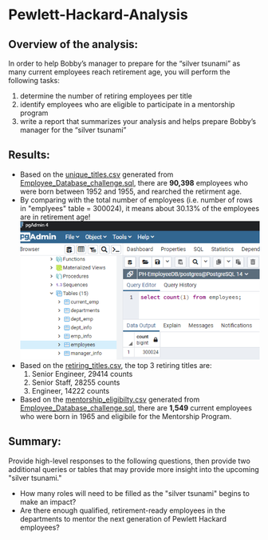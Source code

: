 # Pewlett-Hackard-Analysis

## Overview of the analysis:
In order to help Bobby’s manager to prepare for the “silver tsunami” as many current employees reach retirement age, you will perform the following tasks:
1. determine the number of retiring employees per title
2. identify employees who are eligible to participate in a mentorship program
3. write a report that summarizes your analysis and helps prepare Bobby’s manager for the “silver tsunami”

## Results:
- Based on the [unique_titles.csv](Data/unique_titles.csv) generated from [Employee_Database_challenge.sql](Queries/Employee_Database_challenge.sql), there are **90,398** employees who were born between 1952 and 1955, and rearched the retirment age.
- By comparing with the total number of employees (i.e. number of rows in "emplyees" table =  300024), it means about 30.13% of the employees are in retirement age!
![Total Employees](Resources/Total_Employees.png)
- Based on the [retiring_titles.csv](Data/retiring_titles.csv), the top 3 retiring titles are:
    1. Senior Engineer, 29414 counts
    2. Senior Staff, 28255 counts
    3. Engineer, 14222 counts
- Based on the [mentorship_eligibilty.csv](Data/mentorship_eligibilty.csv) generated from [Employee_Database_challenge.sql](Queries/Employee_Database_challenge.sql), there are **1,549** current employees who were born in 1965 and eligibile for the Mentorship Program.

## Summary:
Provide high-level responses to the following questions, then provide two additional queries or tables that may provide more insight into the upcoming "silver tsunami."

- How many roles will need to be filled as the "silver tsunami" begins to make an impact?
- Are there enough qualified, retirement-ready employees in the departments to mentor the next generation of Pewlett Hackard employees?
